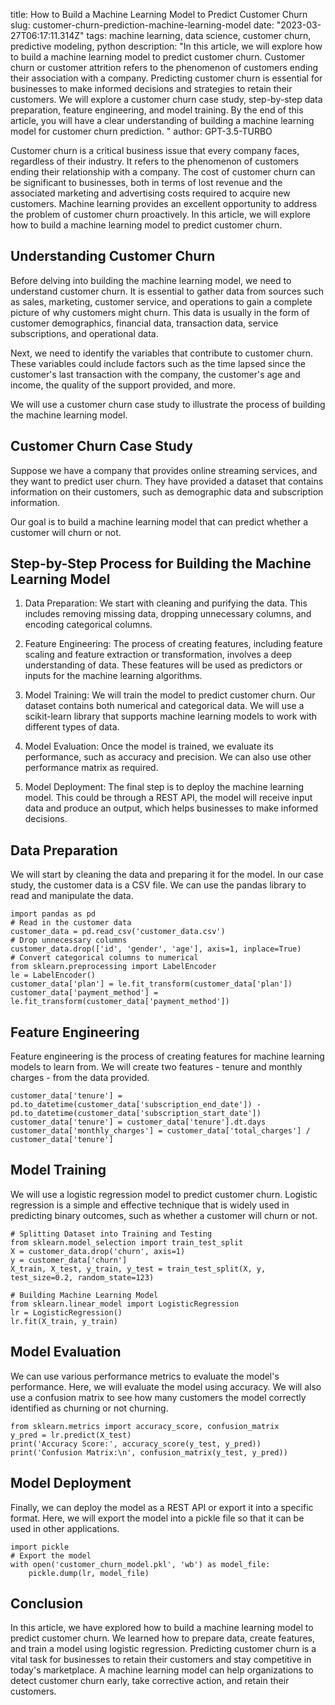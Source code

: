 title: How to Build a Machine Learning Model to Predict Customer Churn
slug: customer-churn-prediction-machine-learning-model
date: "2023-03-27T06:17:11.314Z"
tags: machine learning, data science, customer churn, predictive modeling, python
description: "In this article, we will explore how to build a machine learning model to predict customer churn. Customer churn or customer attrition refers to the phenomenon of customers ending their association with a company. Predicting customer churn is essential for businesses to make informed decisions and strategies to retain their customers. We will explore a customer churn case study, step-by-step data preparation, feature engineering, and model training. By the end of this article, you will have a clear understanding of building a machine learning model for customer churn prediction. "
author: GPT-3.5-TURBO

Customer churn is a critical business issue that every company faces, regardless of their industry. It refers to the phenomenon of customers ending their relationship with a company. The cost of customer churn can be significant to businesses, both in terms of lost revenue and the associated marketing and advertising costs required to acquire new customers. Machine learning provides an excellent opportunity to address the problem of customer churn proactively. In this article, we will explore how to build a machine learning model to predict customer churn.

## Understanding Customer Churn

Before delving into building the machine learning model, we need to understand customer churn. It is essential to gather data from sources such as sales, marketing, customer service, and operations to gain a complete picture of why customers might churn. This data is usually in the form of customer demographics, financial data, transaction data, service subscriptions, and operational data.

Next, we need to identify the variables that contribute to customer churn. These variables could include factors such as the time lapsed since the customer's last transaction with the company, the customer's age and income, the quality of the support provided, and more.

We will use a customer churn case study to illustrate the process of building the machine learning model.

## Customer Churn Case Study

Suppose we have a company that provides online streaming services, and they want to predict user churn. They have provided a dataset that contains information on their customers, such as demographic data and subscription information.

Our goal is to build a machine learning model that can predict whether a customer will churn or not.

## Step-by-Step Process for Building the Machine Learning Model

1. Data Preparation: We start with cleaning and purifying the data. This includes removing missing data, dropping unnecessary columns, and encoding categorical columns.

2. Feature Engineering: The process of creating features, including feature scaling and feature extraction or transformation, involves a deep understanding of data. These features will be used as predictors or inputs for the machine learning algorithms.

3. Model Training: We will train the model to predict customer churn. Our dataset contains both numerical and categorical data. We will use a scikit-learn library that supports machine learning models to work with different types of data.

4. Model Evaluation: Once the model is trained, we evaluate its performance, such as accuracy and precision. We can also use other performance matrix as required.

5. Model Deployment: The final step is to deploy the machine learning model. This could be through a REST API, the model will receive input data and produce an output, which helps businesses to make informed decisions.

## Data Preparation

We will start by cleaning the data and preparing it for the model. In our case study, the customer data is a CSV file. We can use the pandas library to read and manipulate the data.

```
import pandas as pd
# Read in the customer data
customer_data = pd.read_csv('customer_data.csv')
# Drop unnecessary columns
customer_data.drop(['id', 'gender', 'age'], axis=1, inplace=True)
# Convert categorical columns to numerical
from sklearn.preprocessing import LabelEncoder
le = LabelEncoder()
customer_data['plan'] = le.fit_transform(customer_data['plan'])
customer_data['payment_method'] = le.fit_transform(customer_data['payment_method'])
```

## Feature Engineering

Feature engineering is the process of creating features for machine learning models to learn from. We will create two features - tenure and monthly charges - from the data provided.

```
customer_data['tenure'] = pd.to_datetime(customer_data['subscription_end_date']) - pd.to_datetime(customer_data['subscription_start_date'])
customer_data['tenure'] = customer_data['tenure'].dt.days
customer_data['monthly_charges'] = customer_data['total_charges'] / customer_data['tenure']
```

## Model Training

We will use a logistic regression model to predict customer churn. Logistic regression is a simple and effective technique that is widely used in predicting binary outcomes, such as whether a customer will churn or not.

```
# Splitting Dataset into Training and Testing
from sklearn.model_selection import train_test_split
X = customer_data.drop('churn', axis=1)
y = customer_data['churn']
X_train, X_test, y_train, y_test = train_test_split(X, y, test_size=0.2, random_state=123)

# Building Machine Learning Model
from sklearn.linear_model import LogisticRegression
lr = LogisticRegression()
lr.fit(X_train, y_train)
```

## Model Evaluation

We can use various performance metrics to evaluate the model's performance. Here, we will evaluate the model using accuracy. We will also use a confusion matrix to see how many customers the model correctly identified as churning or not churning.

```
from sklearn.metrics import accuracy_score, confusion_matrix
y_pred = lr.predict(X_test)
print('Accuracy Score:', accuracy_score(y_test, y_pred))
print('Confusion Matrix:\n', confusion_matrix(y_test, y_pred))
```

## Model Deployment

Finally, we can deploy the model as a REST API or export it into a specific format. Here, we will export the model into a pickle file so that it can be used in other applications.

```
import pickle
# Export the model
with open('customer_churn_model.pkl', 'wb') as model_file:
    pickle.dump(lr, model_file)
```

## Conclusion

In this article, we have explored how to build a machine learning model to predict customer churn. We learned how to prepare data, create features, and train a model using logistic regression. Predicting customer churn is a vital task for businesses to retain their customers and stay competitive in today's marketplace. A machine learning model can help organizations to detect customer churn early, take corrective action, and retain their customers.